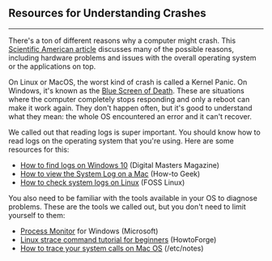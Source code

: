 ## Resources for Understanding Crashes

*****

There's a ton of different reasons why a computer might crash. This [Scientific
American
article](https://www.scientificamerican.com/article/why-do-computers-crash/)
discusses many of the possible reasons, including hardware problems and issues
with the overall operating system or the applications on top. 

On Linux or MacOS, the worst kind of crash is called a Kernel Panic. On Windows,
it's known as the [Blue Screen of
Death](https://en.wikipedia.org/wiki/Blue_Screen_of_Death). These are situations
where the computer completely stops responding and only a reboot can make it
work again. They don't happen often, but it's good to understand what they mean:
the whole OS encountered an error and it can't recover.

We called out that reading logs is super important. You should know how to read
logs on the operating system that you're using. Here are some resources for
this:

* [How to find logs on Windows
10](https://www.digitalmastersmag.com/magazine/tip-of-the-day-how-to-find-crash-logs-on-windows-10/)
(Digital Masters Magazine)
* [How to view the System Log on a
Mac](https://www.howtogeek.com/356942/how-to-view-the-system-log-on-a-mac/)
(How-to Geek)
* [How to check system logs on
Linux](https://www.fosslinux.com/8984/how-to-check-system-logs-on-linux-complete-usage-guide.htm)
(FOSS Linux) 

You also need to be familiar with the tools available in your OS to diagnose
problems. These are the tools we called out, but you don't need to limit
yourself to them:

* [Process
Monitor](https://docs.microsoft.com/en-us/sysinternals/downloads/procmon) for
Windows (Microsoft)
* [Linux strace command tutorial for
beginners](https://www.howtoforge.com/linux-strace-command/) (HowtoForge)  
* [How to trace your system calls on Mac
OS](https://etcnotes.com/posts/system-call/) (/etc/notes)
